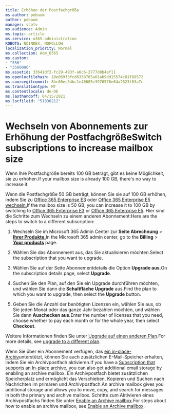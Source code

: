 ```yaml
---
title: Erhöhen der Postfachgröße
ms.author: pebaum
author: pebaum
manager: scotv
ms.audience: Admin
ms.topic: article
ms.service: o365-administration
ROBOTS: NOINDEX, NOFOLLOW
localization_priority: Normal
ms.collection: Adm_O365
ms.custom:
- "556"
- "3500006"
ms.assetid: 33641df2-fc29-493f-a6c6-2777d8b4ef11
ms.openlocfilehash: 10e069f3fcd6338705a01ab9dd15574c81f88572
ms.sourcegitcommit: 8bc60ec34bc1e40685e3976576e04a2623f63a7c
ms.translationtype: MT
ms.contentlocale: de-DE
ms.lasthandoff: 04/15/2021
ms.locfileid: "51830212"
---
```

# <a name="switch-subscriptions-to-increase-mailbox-size"></a><span data-ttu-id="036f2-102">Wechseln von Abonnements zur Erhöhung der Postfachgröße</span><span class="sxs-lookup"><span data-stu-id="036f2-102">Switch subscriptions to increase mailbox size</span></span>

<span data-ttu-id="036f2-103">Wenn Ihre Postfachgröße bereits 100 GB beträgt, gibt es keine Möglichkeit, sie zu erhöhen.</span><span class="sxs-lookup"><span data-stu-id="036f2-103">If your mailbox size is already 100 GB, there's no way to increase it.</span></span>
  
<span data-ttu-id="036f2-104">Wenn die Postfachgröße 50 GB beträgt, können Sie sie auf 100 GB erhöhen, indem Sie zu [Office 365 Enterprise E3](https://products.office.com/business/office-365-enterprise-e3-business-software) oder [Office 365 Enterprise E5 wechseln.](https://products.office.com/business/office-365-enterprise-e5-business-software)</span><span class="sxs-lookup"><span data-stu-id="036f2-104">If the mailbox size is 50 GB, you can increase it to 100 GB by switching to [Office 365 Enterprise E3](https://products.office.com/business/office-365-enterprise-e3-business-software) or [Office 365 Enterprise E5](https://products.office.com/business/office-365-enterprise-e5-business-software).</span></span> <span data-ttu-id="036f2-105">Hier sind die Schritte zum Wechseln zu einem anderen Abonnement:</span><span class="sxs-lookup"><span data-stu-id="036f2-105">Here are the steps to switch to a different subscription:</span></span>
  
1. <span data-ttu-id="036f2-106">Wechseln Sie im Microsoft 365 Admin Center zur **Seite Abrechnung** \> **[Ihrer Produkte.](https://go.microsoft.com/fwlink/p/?linkid=842054)**</span><span class="sxs-lookup"><span data-stu-id="036f2-106">In the Microsoft 365 admin center, go to the **Billing** \> **[Your products](https://go.microsoft.com/fwlink/p/?linkid=842054)** page.</span></span>

2. <span data-ttu-id="036f2-107">Wählen Sie das Abonnement aus, das Sie aktualisieren möchten.</span><span class="sxs-lookup"><span data-stu-id="036f2-107">Select the subscription that you want to upgrade.</span></span>

3. <span data-ttu-id="036f2-108">Wählen Sie auf der Seite Abonnementdetails die Option **Upgrade aus.**</span><span class="sxs-lookup"><span data-stu-id="036f2-108">On the subscription details page, select **Upgrade**.</span></span>

4. <span data-ttu-id="036f2-109">Suchen Sie den Plan, auf den Sie ein Upgrade durchführen möchten, und wählen Sie dann die **Schaltfläche Upgrade** aus.</span><span class="sxs-lookup"><span data-stu-id="036f2-109">Find the plan to which you want to upgrade, then select the **Upgrade** button.</span></span>

5. <span data-ttu-id="036f2-110">Geben Sie die Anzahl der benötigten Lizenzen ein, wählen Sie aus, ob Sie jeden Monat oder das ganze Jahr bezahlen möchten, und wählen Sie dann **Auschecken aus.**</span><span class="sxs-lookup"><span data-stu-id="036f2-110">Enter the number of licenses that you need, choose whether to pay each month or for the whole year, then select **Checkout**.</span></span>

<span data-ttu-id="036f2-111">Weitere Informationen finden Sie unter [Upgrade auf einen anderen Plan](https://docs.microsoft.com/microsoft-365/commerce/subscriptions/upgrade-to-different-plan).</span><span class="sxs-lookup"><span data-stu-id="036f2-111">For more details, see [upgrade to a different plan](https://docs.microsoft.com/microsoft-365/commerce/subscriptions/upgrade-to-different-plan).</span></span>

<span data-ttu-id="036f2-112">Wenn Sie über ein Abonnement verfügen, das [ein in-place-Archiv](https://docs.microsoft.com/office365/servicedescriptions/exchange-online-archiving-service-description/exchange-online-archiving-service-description)unterstützt, können Sie auch zusätzlichen E-Mail-Speicher erhalten, indem Sie ein Archivpostfach aktivieren.</span><span class="sxs-lookup"><span data-stu-id="036f2-112">If you have a [Subscription that supports an In-place archive](https://docs.microsoft.com/office365/servicedescriptions/exchange-online-archiving-service-description/exchange-online-archiving-service-description), you can also get additional email storage by enabling an archive mailbox.</span></span> <span data-ttu-id="036f2-113">Ein Archivpostfach bietet zusätzlichen Speicherplatz und ermöglicht das Verschieben, Kopieren und Suchen nach Nachrichten im primären und Archivpostfach.</span><span class="sxs-lookup"><span data-stu-id="036f2-113">An archive mailbox gives you additional storage and allows you to move, copy, and search for messages in both the primary and archive mailbox.</span></span> <span data-ttu-id="036f2-114">Schritte zum Aktivieren eines Archivpostfachs finden Sie unter [Enable an Archive mailbox](https://docs.microsoft.com/microsoft-365/compliance/enable-archive-mailboxes).</span><span class="sxs-lookup"><span data-stu-id="036f2-114">For steps about how to enable an archive mailbox, see [Enable an Archive mailbox](https://docs.microsoft.com/microsoft-365/compliance/enable-archive-mailboxes).</span></span>